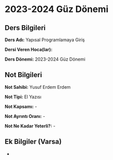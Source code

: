 # 2023-2024 Güz Dönemi

## Ders Bilgileri
**Ders Adı:** Yapısal Programlamaya Giriş

**Dersi Veren Hoca(lar):** 

**Ders Dönemi:** 2023-2024 Güz Dönemi  

## Not Bilgileri
**Not Sahibi:** Yusuf Erdem Erdem

**Not Tipi:** El Yazısı

**Not Kapsamı:** -

**Not Ayrıntı Oranı:** -

**Not Ne Kadar Yeterli?:** -

## Ek Bilgiler (Varsa)
-
